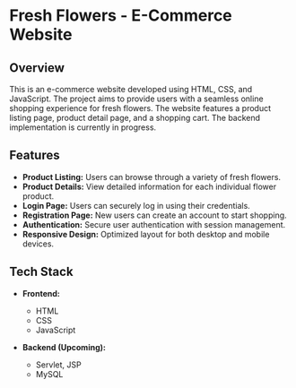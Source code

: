# Fresh Flowers - E-Commerce Website

## Overview

This is an e-commerce website developed using HTML, CSS, and JavaScript. The project aims to provide users with a seamless online shopping experience for fresh flowers. The website features a product listing page, product detail page, and a shopping cart. The backend implementation is currently in progress.

## Features

- **Product Listing:** Users can browse through a variety of fresh flowers.
- **Product Details:** View detailed information for each individual flower product.
- **Login Page:** Users can securely log in using their credentials.
- **Registration Page:** New users can create an account to start shopping.
- **Authentication:** Secure user authentication with session management.
- **Responsive Design:** Optimized layout for both desktop and mobile devices.

## Tech Stack

- **Frontend:**
  - HTML
  - CSS
  - JavaScript

- **Backend (Upcoming):**
  - Servlet, JSP
  - MySQL
